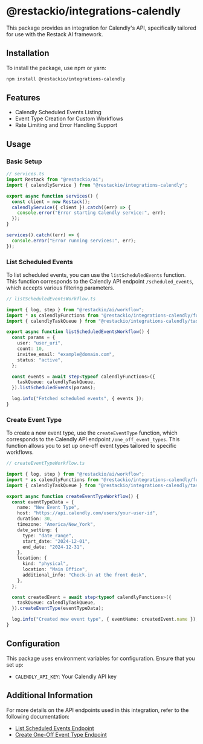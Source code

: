 # @restackio/integrations-calendly

This package provides an integration for Calendly's API, specifically tailored for use with the Restack AI framework.

## Installation

To install the package, use npm or yarn:

```bash
npm install @restackio/integrations-calendly
```

## Features

- Calendly Scheduled Events Listing
- Event Type Creation for Custom Workflows
- Rate Limiting and Error Handling Support

## Usage

### Basic Setup

```typescript
// services.ts
import Restack from "@restackio/ai";
import { calendlyService } from "@restackio/integrations-calendly";

export async function services() {
  const client = new Restack();
  calendlyService({ client }).catch((err) => {
    console.error("Error starting Calendly service:", err);
  });
}

services().catch((err) => {
  console.error("Error running services:", err);
});
```

### List Scheduled Events

To list scheduled events, you can use the `listScheduledEvents` function. This function corresponds to the Calendly API endpoint `/scheduled_events`, which accepts various filtering parameters.

```typescript
// listScheduledEventsWorkflow.ts

import { log, step } from "@restackio/ai/workflow";
import * as calendlyFunctions from "@restackio/integrations-calendly/functions";
import { calendlyTaskQueue } from "@restackio/integrations-calendly/taskQueue";

export async function listScheduledEventsWorkflow() {
  const params = {
    user: "user_uri",
    count: 10,
    invitee_email: "example@domain.com",
    status: "active",
  };

  const events = await step<typeof calendlyFunctions>({
    taskQueue: calendlyTaskQueue,
  }).listScheduledEvents(params);

  log.info("Fetched scheduled events", { events });
}
```

### Create Event Type

To create a new event type, use the `createEventType` function, which corresponds to the Calendly API endpoint `/one_off_event_types`. This function allows you to set up one-off event types tailored to specific workflows.

```typescript
// createEventTypeWorkflow.ts

import { log, step } from "@restackio/ai/workflow";
import * as calendlyFunctions from "@restackio/integrations-calendly/functions";
import { calendlyTaskQueue } from "@restackio/integrations-calendly/taskQueue";

export async function createEventTypeWorkflow() {
  const eventTypeData = {
    name: "New Event Type",
    host: "https://api.calendly.com/users/your-user-id",
    duration: 30,
    timezone: "America/New_York",
    date_setting: {
      type: "date_range",
      start_date: "2024-12-01",
      end_date: "2024-12-31",
    },
    location: {
      kind: "physical",
      location: "Main Office",
      additional_info: "Check-in at the front desk",
    },
  };

  const createdEvent = await step<typeof calendlyFunctions>({
    taskQueue: calendlyTaskQueue,
  }).createEventType(eventTypeData);

  log.info("Created new event type", { eventName: createdEvent.name });
}
```

## Configuration

This package uses environment variables for configuration. Ensure that you set up:

- `CALENDLY_API_KEY`: Your Calendly API key

## Additional Information

For more details on the API endpoints used in this integration, refer to the following documentation:

- [List Scheduled Events Endpoint](https://developer.calendly.com/api-docs/2d5ed9bbd2952-list-events)
- [Create One-Off Event Type Endpoint](https://developer.calendly.com/api-docs/v1yuxil3cpmxq-create-one-off-event-type)